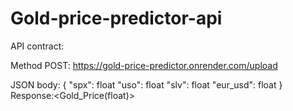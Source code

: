 # Gold-price-predictor-api
API contract:

Method POST:
https://gold-price-predictor.onrender.com/upload

JSON body:
{
  "spx": float
  "uso": float
  "slv": float
  "eur_usd": float
}
Response:<Gold_Price(float)>
